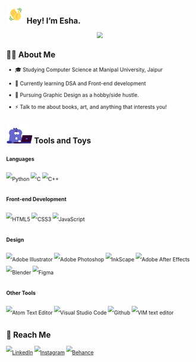 ## <a href="https://tenor.com/view/elsalla-gif-19369358"><img src="resources/wave-tenor.gif" alt="hand-wave" width="50"/></a> Hey! I’m Esha.
<div align="center">
<img src="https://readme-typing-svg.herokuapp.com?font=monospace&color=00C6E0&size=35&center=true&vCenter=true&multiline=false&width=750&height=180&lines=Make+the+plan.;Execute+the+plan.;Expect+the+plan+to+go+off+the+rails.;Throw+away+the+plan.">
</div>


## 👩‍💻 About Me

- 🎓 Studying Computer Science at Manipal University, Jaipur  

- 🌱 Currently learning DSA and Front-end development
- 🔭 Pursuing Graphic Design as a hobby/side hustle.
- ⚡ Talk to me about books, art, and anything that interests you!


##  <a href="https://tenor.com/view/the-loveable-zoo-cat-purple-laptop-busy-gif-14467181"><img src="resources/typing-tenor.gif" alt="cat typing gif" width="70"/></a> Tools and Toys

<div style="line-height:250%">

#### Languages
<img alt="Python" src="https://img.shields.io/badge/python-%2314354C.svg?style=for-the-badge&logo=python&logoColor=white"/>
<img alt="C" src="https://img.shields.io/badge/c-%2300599C.svg?style=for-the-badge&logo=c&logoColor=white"/>
<img alt="C++" src="https://img.shields.io/badge/c++-%2300599C.svg?style=for-the-badge&logo=c%2B%2B&logoColor=white"/>

#### Front-end Development
<img alt="HTML5" src="https://img.shields.io/badge/html5-%23E34F26.svg?style=for-the-badge&logo=html5&logoColor=white"/>
<img alt="CSS3" src="https://img.shields.io/badge/css3-%231572B6.svg?style=for-the-badge&logo=css3&logoColor=white"/>
<img alt="JavaScript" src="https://img.shields.io/badge/javascript-%23323330.svg?style=for-the-badge&logo=javascript&logoColor=%23F7DF1E"/>

#### Design
<img alt="Adobe Illustrator" src="https://img.shields.io/badge/adobeillustrator-%23FF9A00.svg?style=for-the-badge&logo=adobeillustrator&logoColor=white"/>
<img alt="Adobe Photoshop" src="https://img.shields.io/badge/adobephotoshop-%2331A8FF.svg?style=for-the-badge&logo=adobephotoshop&logoColor=white"/>
<img alt="InkScape" src="https://img.shields.io/badge/Inkscape-000000?style=for-the-badge&logo=Inkscape&logoColor=white">
<img alt="Adobe After Effects" src="https://img.shields.io/badge/Adobe-After%20Effects-CF96FD?style=for-the-badge&logo=Adobe-After-Effects&labelColor=393665&logoWidth=15"/>
<img alt="Blender" src="https://img.shields.io/badge/blender-%23F5792A.svg?style=for-the-badge&logo=blender&logoColor=white"/>
<img alt="Figma" src="https://img.shields.io/badge/figma-%23F24E1E.svg?style=for-the-badge&logo=figma&logoColor=white"/>

#### Other Tools
<img alt="Atom Text Editor" src="https://img.shields.io/badge/Atom-66595C?style=for-the-badge&logo=Atom&logoColor=white">
<img alt="Visual Studio Code" src="https://img.shields.io/badge/Visual_Studio_Code-0078D4?style=for-the-badge&logo=visual%20studio%20code&logoColor=white">
<img alt="Github" src="https://img.shields.io/badge/Ubuntu-E95420?style=for-the-badge&logo=ubuntu&logoColor=white">
<img alt="VIM text editor" src="https://img.shields.io/badge/VIM-%2311AB00.svg?&style=for-the-badge&logo=vim&logoColor=white">

</div>

## 💬 Reach Me
<div style="line-height:250%">
<a href="https://www.linkedin.com/in/esha-baweja-2436591b8/"><img alt="LinkedIn" src="https://img.shields.io/badge/LinkedIn-0077B5?style=for-the-badge&logo=linkedin&logoColor=white"></a>
<a href="https://www.instagram.com/i_did_not_think_this_through/"><img alt="Instagram" src="https://img.shields.io/badge/Instagram-E4405F?style=for-the-badge&logo=instagram&logoColor=white"></a>
<a href="https://www.behance.net/eshabaweja"><img alt="Behance" src="https://img.shields.io/badge/-Behance-blue?style=for-the-badge&logo=behance&logoColor=white"></a>
</div>

